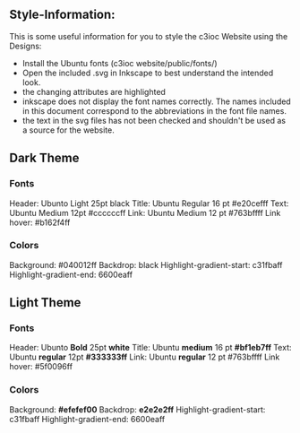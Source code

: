 ## Style-Information:

This is some useful information for you to style the c3ioc Website using the Designs:

- Install the Ubuntu fonts (c3ioc website/public/fonts/)
- Open the included .svg in Inkscape to best understand the intended look.
- the changing attributes are highlighted
- inkscape does not display the font names correctly. The names included in this document correspond to the abbreviations in the font file names.
- the text in the svg files has not been checked and shouldn't be used as a source for the website.

## Dark Theme
### Fonts
Header: Ubunto Light 25pt black
Title: Ubuntu Regular 16 pt #e20cefff
Text: Ubuntu Medium 12pt #ccccccff
Link: Ubuntu Medium 12 pt #763bffff
Link hover: #b162f4ff

### Colors
Background: #040012ff
Backdrop: black
Highlight-gradient-start: c31fbaff
Highlight-gradient-end: 6600eaff

## Light Theme
### Fonts
Header: Ubunto **Bold** 25pt **white**
Title: Ubuntu **medium** 16 pt **#bf1eb7ff**
Text: Ubuntu **regular** 12pt **#333333ff**
Link: Ubuntu **regular** 12 pt #763bffff
Link hover: #5f0096ff

### Colors
Background: **#efefef00**
Backdrop: **e2e2e2ff**
Highlight-gradient-start: c31fbaff
Highlight-gradient-end: 6600eaff
